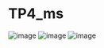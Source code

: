 # TP4_ms
![image](https://github.com/s0arah/TP4_ms/assets/92117489/2cc8ceff-52fd-4dbf-985f-3474b1b1e647)
![image](https://github.com/s0arah/TP4_ms/assets/92117489/b98d6d48-722d-4f90-8bdd-8e9dacf60093)
![image](https://github.com/s0arah/TP4_ms/assets/92117489/0a933947-d073-4a76-b904-ec2991f739af)


